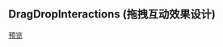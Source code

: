 ## DragDropInteractions (拖拽互动效果设计)

[预览](https://cl9000.gitee.io/web-code/web-library/DragDropInteractions/)
